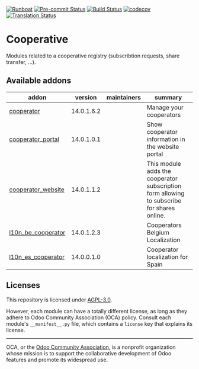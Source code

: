 
[![Runboat](https://img.shields.io/badge/runboat-Try%20me-875A7B.png)](https://runboat.odoo-community.org/builds?repo=OCA/cooperative&target_branch=14.0)
[![Pre-commit Status](https://github.com/OCA/cooperative/actions/workflows/pre-commit.yml/badge.svg?branch=14.0)](https://github.com/OCA/cooperative/actions/workflows/pre-commit.yml?query=branch%3A14.0)
[![Build Status](https://github.com/OCA/cooperative/actions/workflows/test.yml/badge.svg?branch=14.0)](https://github.com/OCA/cooperative/actions/workflows/test.yml?query=branch%3A14.0)
[![codecov](https://codecov.io/gh/OCA/cooperative/branch/14.0/graph/badge.svg)](https://codecov.io/gh/OCA/cooperative)
[![Translation Status](https://translation.odoo-community.org/widgets/cooperative-14-0/-/svg-badge.svg)](https://translation.odoo-community.org/engage/cooperative-14-0/?utm_source=widget)

<!-- /!\ do not modify above this line -->

# Cooperative

Modules related to a cooperative registry (subscribtion requests, share transfer, ...).

<!-- /!\ do not modify below this line -->

<!-- prettier-ignore-start -->

[//]: # (addons)

Available addons
----------------
addon | version | maintainers | summary
--- | --- | --- | ---
[cooperator](cooperator/) | 14.0.1.6.2 |  | Manage your cooperators
[cooperator_portal](cooperator_portal/) | 14.0.1.0.1 |  | Show cooperator information in the website portal
[cooperator_website](cooperator_website/) | 14.0.1.1.2 |  | This module adds the cooperator subscription form allowing to subscribe for shares online.
[l10n_be_cooperator](l10n_be_cooperator/) | 14.0.1.2.3 |  | Cooperators Belgium Localization
[l10n_es_cooperator](l10n_es_cooperator/) | 14.0.0.1.0 |  | Cooperator localization for Spain

[//]: # (end addons)

<!-- prettier-ignore-end -->

## Licenses

This repository is licensed under [AGPL-3.0](LICENSE).

However, each module can have a totally different license, as long as they adhere to Odoo Community Association (OCA)
policy. Consult each module's `__manifest__.py` file, which contains a `license` key
that explains its license.

----
OCA, or the [Odoo Community Association](http://odoo-community.org/), is a nonprofit
organization whose mission is to support the collaborative development of Odoo features
and promote its widespread use.
